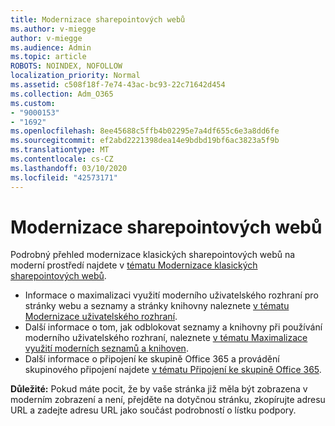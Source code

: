 ```yaml
---
title: Modernizace sharepointových webů
ms.author: v-miegge
author: v-miegge
ms.audience: Admin
ms.topic: article
ROBOTS: NOINDEX, NOFOLLOW
localization_priority: Normal
ms.assetid: c508f18f-7e74-43ac-bc93-22c71642d454
ms.collection: Adm_O365
ms.custom:
- "9000153"
- "1692"
ms.openlocfilehash: 8ee45688c5ffb4b02295e7a4df655c6e3a8dd6fe
ms.sourcegitcommit: ef2abd2221398dea14e9bdbd19bf6ac3823a5f9b
ms.translationtype: MT
ms.contentlocale: cs-CZ
ms.lasthandoff: 03/10/2020
ms.locfileid: "42573171"
---
```

# <a name="modernize-your-sharepoint-sites"></a>Modernizace sharepointových webů

Podrobný přehled modernizace klasických sharepointových webů na moderní prostředí najdete v [tématu Modernizace klasických sharepointových webů](https://docs.microsoft.com/sharepoint/dev/transform/modernize-classic-sites).

* Informace o maximalizaci využití moderního uživatelského rozhraní pro stránky webu a seznamy a stránky knihovny naleznete [v tématu Modernizace uživatelského rozhraní](https://docs.microsoft.com/sharepoint/dev/transform/modernize-userinterface).
* Další informace o tom, jak odblokovat seznamy a knihovny při používání moderního uživatelského rozhraní, naleznete [v tématu Maximalizace využití moderních seznamů a knihoven](https://docs.microsoft.com/sharepoint/dev/transform/modernize-userinterface-lists-and-libraries).
* Další informace o připojení ke skupině Office 365 a provádění skupinového připojení najdete [v tématu Připojení ke skupině Office 365](https://docs.microsoft.com/sharepoint/dev/transform/modernize-connect-to-office365-group).

**Důležité:** Pokud máte pocit, že by vaše stránka již měla být zobrazena v moderním zobrazení a není, přejděte na dotyčnou stránku, zkopírujte adresu URL a zadejte adresu URL jako součást podrobností o lístku podpory.
